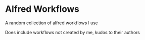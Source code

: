 # Alfred Workflows
A random collection of alfred workflows I use

Does include workflows not created by me, kudos to their authors
